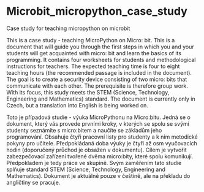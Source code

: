 # Microbit_micropython_case_study
Case study for teaching micropython on microbit

This is a case study - teaching MicroPython on Micro: bit. This is a document that will guide you through the first steps in which you and your students will get acquainted with micro: bit and learn the basics of its programming. It contains four worksheets for students and methodological instructions for teachers. The expected teaching time is four to eight teaching hours (the recommended passage is included in the document). The goal is to create a security device consisting of two micro: bits that communicate with each other. The prerequisite is therefore group work. With its focus, this study meets the STEM (Science, Technology, Engineering and Mathematics) standard.
The document is currently only in Czech, but a translation into English is being worked on.

Toto je případová studie - výuka MicroPythonu na Micro:bitu. Jedná se o dokument, který vás provede prvními kroky, v kterých se spolu se svými studenty seznámíte s micro:bitem a naučíte se základům jeho programování. Obsahuje čtyři pracovní listy pro studenty a k nim metodické pokyny pro učitele. Předpokládaná doba výuky je čtyři až osm vyučovacích hodin (doporučený průchod je obsažen v dokumentu). Cílem je vytvořit zabezpečovací zařízení tvořené dvěma micro:bity, které spolu komunikují. Předpokladem je tedy práce ve skupině. Svým zaměřením tato studie splňuje standard STEM (Science, Technology, Engineering and Mathematics).
Dokument je aktuálně pouze v češtíně, ale na překladu do angličtiny se pracuje.
